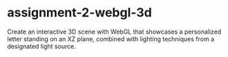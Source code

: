 # assignment-2-webgl-3d
Create an interactive 3D scene with WebGL that showcases a personalized letter standing on an XZ plane, combined with lighting techniques from a designated light source.
